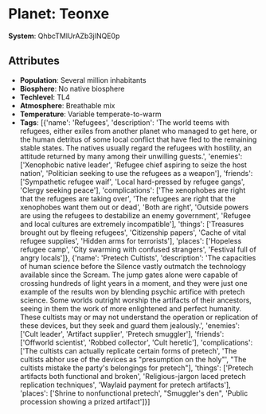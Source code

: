 # Planet: Teonxe

**System**: QhbcTMlUrAZb3jlNQE0p

## Attributes
- **Population**: Several million inhabitants
- **Biosphere**: No native biosphere
- **Techlevel**: TL4
- **Atmosphere**: Breathable mix
- **Temperature**: Variable temperate-to-warm
- **Tags**: [{'name': 'Refugees', 'description': 'The world teems with refugees, either exiles from another planet who managed to get here, or the human detritus of some local conflict that have fled to the remaining stable states. The natives usually regard the refugees with hostility, an attitude returned by many among their unwilling guests.', 'enemies': ['Xenophobic native leader', 'Refugee chief aspiring to seize the host nation', 'Politician seeking to use the refugees as a weapon'], 'friends': ['Sympathetic refugee waif', 'Local hard-pressed by refugee gangs', 'Clergy seeking peace'], 'complications': ['The xenophobes are right that the refugees are taking over', 'The refugees are right that the xenophobes want them out or dead', 'Both are right', 'Outside powers are using the refugees to destabilize an enemy government', 'Refugee and local cultures are extremely incompatible'], 'things': ['Treasures brought out by fleeing refugees', 'Citizenship papers', 'Cache of vital refugee supplies', 'Hidden arms for terrorists'], 'places': ['Hopeless refugee camp', 'City swarming with confused strangers', 'Festival full of angry locals']}, {'name': 'Pretech Cultists', 'description': 'The capacities of human science before the Silence vastly outmatch the technology available since the Scream. The jump gates alone were capable of crossing hundreds of light years in a moment, and they were just one example of the results won by blending psychic artifice with pretech science. Some worlds outright worship the artifacts of their ancestors, seeing in them the work of more enlightened and perfect humanity. These cultists may or may not understand the operation or replication of these devices, but they seek and guard them jealously.', 'enemies': ['Cult leader', 'Artifact supplier', 'Pretech smuggler'], 'friends': ['Offworld scientist', 'Robbed collector', 'Cult heretic'], 'complications': ['The cultists can actually replicate certain forms of pretech', 'The cultists abhor use of the devices as "presumption on the holy"', "The cultists mistake the party's belongings for pretech"], 'things': ['Pretech artifacts both functional and broken', 'Religious-jargon laced pretech replication techniques', 'Waylaid payment for pretech artifacts'], 'places': ['Shrine to nonfunctional pretech', "Smuggler's den", 'Public procession showing a prized artifact']}]

